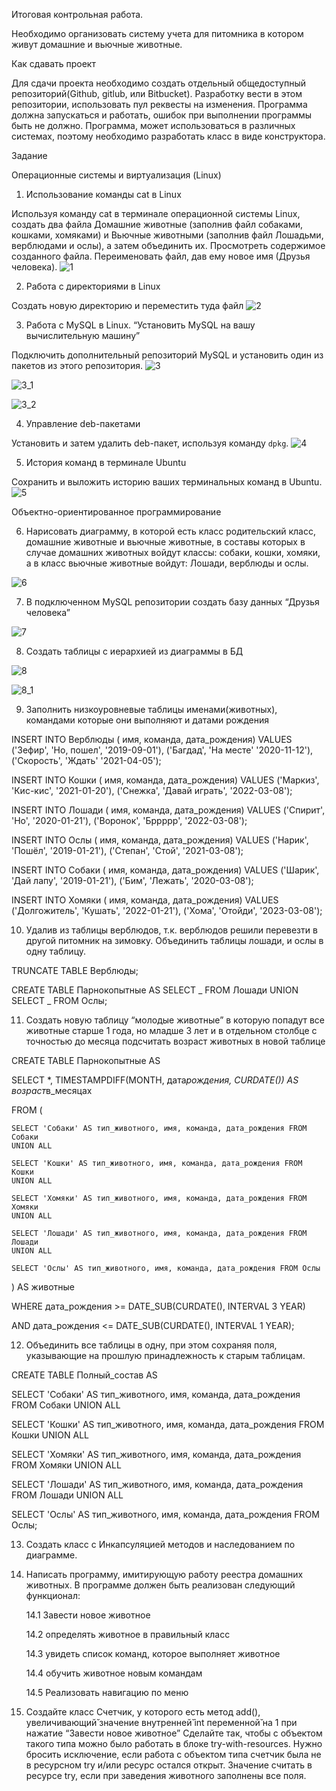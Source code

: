 Итоговая контрольная работа.

Необходимо организовать систему учета для питомника в котором живут
домашние и вьючные животные.

Как сдавать проект

Для сдачи проекта необходимо создать отдельный общедоступный
репозиторий(Github, gitlub, или Bitbucket). Разработку вести в этом
репозитории, использовать пул реквесты на изменения. Программа должна запускаться и работать, ошибок при выполнении программы быть не должно. Программа, может использоваться в различных системах, поэтому необходимо разработать класс в виде конструктора.

Задание

Операционные системы и виртуализация (Linux)

1. Использование команды cat в Linux

Используя команду cat в терминале операционной системы Linux, создать два файла Домашние животные (заполнив файл собаками, кошками, хомяками) и Вьючные животными (заполнив файл Лошадьми, верблюдами и ослы), а затем объединить их. Просмотреть содержимое созданного файла. Переименовать файл, дав ему новое имя (Друзья человека).
![1](images/1.jpg)

2. Работа с директориями в Linux

Создать новую директорию и переместить туда файл
![2](images/2.jpg)

3. Работа с MySQL в Linux. “Установить MySQL на вашу вычислительную машину”

Подключить дополнительный репозиторий MySQL и установить один из пакетов из этого репозитория.
![3](images/3.jpg)

![3_1](images/3_1.jpg)

![3_2](images/3_2.jpg)

4. Управление deb-пакетами

Установить и затем удалить deb-пакет, используя команду `dpkg`.
![4](images/4.jpg)

5. История команд в терминале Ubuntu

Сохранить и выложить историю ваших терминальных команд в Ubuntu.
![5](images/5.jpg)

Объектно-ориентированное программирование

6. Нарисовать диаграмму, в которой есть класс родительский класс, домашние животные и вьючные животные, в составы которых в случае домашних животных войдут классы: собаки, кошки, хомяки, а в класс вьючные животные войдут: Лошади, верблюды и ослы.

![6](images/6.jpg)

7. В подключенном MySQL репозитории создать базу данных “Друзья человека”

![7](images/7.jpg)

8. Создать таблицы с иерархией из диаграммы в БД

![8](images/8.jpg)

![8_1](images/8_1.jpg)

9. Заполнить низкоуровневые таблицы именами(животных), командами
   которые они выполняют и датами рождения

INSERT INTO Верблюды ( имя, команда, дата_рождения)
VALUES ('Зефир', 'Но, пошел', '2019-09-01'),
('Багдад', 'На месте' '2020-11-12'),
('Скорость', 'Ждать' '2021-04-05');

INSERT INTO Кошки ( имя, команда, дата_рождения)
VALUES ('Маркиз', 'Кис-кис', '2021-01-20'),
('Снежка', 'Давай играть', '2022-03-08');

INSERT INTO Лошади ( имя, команда, дата_рождения)
VALUES ('Спирит', 'Но', '2020-01-21'),
('Воронок', 'Бррррр', '2022-03-08');

INSERT INTO Ослы ( имя, команда, дата_рождения)
VALUES ('Нарик', 'Пошёл', '2019-01-21'),
('Степан', 'Стой', '2021-03-08');

INSERT INTO Собаки ( имя, команда, дата_рождения)
VALUES ('Шарик', 'Дай лапу', '2019-01-21'),
('Бим', 'Лежать', '2020-03-08');

INSERT INTO Хомяки ( имя, команда, дата_рождения)
VALUES ('Долгожитель', 'Кушать', '2022-01-21'),
('Хома', 'Отойди', '2023-03-08');

10. Удалив из таблицы верблюдов, т.к. верблюдов решили перевезти в другой питомник на зимовку. Объединить таблицы лошади, и ослы в одну таблицу.

TRUNCATE TABLE Верблюды;

CREATE TABLE Парнокопытные AS
SELECT _ FROM Лошади
UNION
SELECT _ FROM Ослы;

11. Создать новую таблицу “молодые животные” в которую попадут все
    животные старше 1 года, но младше 3 лет и в отдельном столбце с точностью до месяца подсчитать возраст животных в новой таблице

CREATE TABLE Парнокопытные AS

SELECT \*, TIMESTAMPDIFF(MONTH, дата*рождения, CURDATE()) AS возраст*в_месяцах

FROM (

    SELECT 'Собаки' AS тип_животного, имя, команда, дата_рождения FROM Собаки
    UNION ALL

    SELECT 'Кошки' AS тип_животного, имя, команда, дата_рождения FROM Кошки
    UNION ALL

    SELECT 'Хомяки' AS тип_животного, имя, команда, дата_рождения FROM Хомяки
    UNION ALL

    SELECT 'Лошади' AS тип_животного, имя, команда, дата_рождения FROM Лошади
    UNION ALL

    SELECT 'Ослы' AS тип_животного, имя, команда, дата_рождения FROM Ослы

) AS животные

WHERE дата_рождения >= DATE_SUB(CURDATE(), INTERVAL 3 YEAR)

AND дата_рождения <= DATE_SUB(CURDATE(), INTERVAL 1 YEAR);

12. Объединить все таблицы в одну, при этом сохраняя поля, указывающие на прошлую принадлежность к старым таблицам.

CREATE TABLE Полный_состав AS

SELECT 'Собаки' AS тип_животного, имя, команда, дата_рождения FROM Собаки
UNION ALL

SELECT 'Кошки' AS тип_животного, имя, команда, дата_рождения FROM Кошки
UNION ALL

SELECT 'Хомяки' AS тип_животного, имя, команда, дата_рождения FROM Хомяки
UNION ALL

SELECT 'Лошади' AS тип_животного, имя, команда, дата_рождения FROM Лошади
UNION ALL

SELECT 'Ослы' AS тип_животного, имя, команда, дата_рождения FROM Ослы;

13. Создать класс с Инкапсуляцией методов и наследованием по диаграмме.

14. Написать программу, имитирующую работу реестра домашних животных.
    В программе должен быть реализован следующий функционал:

     14.1 Завести новое животное

     14.2 определять животное в правильный класс

     14.3 увидеть список команд, которое выполняет животное

     14.4 обучить животное новым командам

     14.5 Реализовать навигацию по меню

15. Создайте класс Счетчик, у которого есть метод add(), увеличивающий̆ значение внутренней̆ int переменной̆ на 1 при нажатие “Завести новое животное” Сделайте так, чтобы с объектом такого типа можно было работать в блоке try-with-resources. Нужно бросить исключение, если работа с объектом типа счетчик была не в ресурсном try и/или ресурс остался открыт. Значение считать в ресурсе try, если при заведения животного заполнены все поля.
